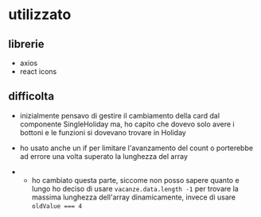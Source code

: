 # utilizzato

## librerie

- axios
- react icons


## difficolta

- inizialmente pensavo di gestire il cambiamento della card dal componente SingleHoliday ma, ho capito che dovevo solo avere
i bottoni e le funzioni si dovevano trovare in Holiday

- ho usato anche un if per limitare l'avanzamento del count o porterebbe ad errore una volta superato la lunghezza del array
- - ho cambiato questa parte, siccome non posso sapere quanto e lungo ho deciso di usare `vacanze.data.length -1` per trovare
la massima lunghezza dell'array dinamicamente, invece di usare `oldValue === 4`
